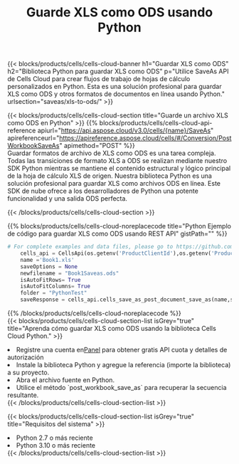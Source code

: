 ﻿---
title:  Guarde XLS como ODS usando Python
description:  Utilizando Aspose.Cells Cloud SDK para Python para guardar el archivo en formato XLS como archivo en formato ODS.
kwords: Excel, Save XLS as ODS, REST, Python
howto: How to save XLS as ODS using Aspose.Cells Cloud Python library.
---
{{< blocks/products/cells/cells-cloud-banner h1="Guardar XLS como ODS" h2="Biblioteca Python para guardar XLS como ODS" p="Utilice SaveAs API de Cells Cloud para crear flujos de trabajo de hojas de cálculo personalizados en Python. Esta es una solución profesional para guardar XLS como ODS y otros formatos de documentos en línea usando Python." urlsection="saveas/xls-to-ods/" >}}

{{< blocks/products/cells/cells-cloud-section title="Guarde un archivo XLS como ODS en Python" >}}
{{% blocks/products/cells/cells-cloud-api-reference apiurl="https://api.aspose.cloud/v3.0/cells/{name}/SaveAs" apireferenceurl="https://apireference.aspose.cloud/cells/#/Conversion/PostWorkbookSaveAs" apimethod="POST" %}}
<br/>
Guardar formatos de archivo de XLS como ODS es una tarea compleja. Todas las transiciones de formato XLS a ODS se realizan mediante nuestro SDK Python mientras se mantiene el contenido estructural y lógico principal de la hoja de cálculo XLS de origen. Nuestra biblioteca Python es una solución profesional para guardar XLS como archivos ODS en línea. Este SDK de nube ofrece a los desarrolladores de Python una potente funcionalidad y una salida ODS perfecta.

{{< /blocks/products/cells/cells-cloud-section >}}

{{% blocks/products/cells/cells-cloud-noreplacecode title="Python Ejemplo de código para guardar XLS como ODS usando REST API" gistPath="" %}}
  
```python
# For complete examples and data files, please go to https://github.com/aspose-cells-cloud/aspose-cells-cloud-python/
    cells_api = CellsApi(os.getenv('ProductClientId'),os.getenv('ProductClientSecret'))
    name ='Book1.xls'    
    saveOptions = None
    newfilename = "Book1Saveas.ods"
    isAutoFitRows= True
    isAutoFitColumns= True
    folder = "PythonTest"
    saveResponse = cells_api.cells_save_as_post_document_save_as(name,save_options=saveOptions, newfilename=(folder +'/' + newfilename),folder=folder)
```
  
{{% /blocks/products/cells/cells-cloud-noreplacecode %}}
<br/>
{{< blocks/products/cells/cells-cloud-section-list isGrey="true" title="Aprenda cómo guardar XLS como ODS usando la biblioteca Cells Cloud Python." >}}
<li> Registre una cuenta en<a href="https://dashboard.aspose.cloud/">Panel</a> para obtener gratis API cuota y detalles de autorización</li>
<li>Instale la biblioteca Python y agregue la referencia (importe la biblioteca) a su proyecto.</li>
<li>Abra el archivo fuente en Python.</li>
<li>Utilice el método `post_workbook_save_as` para recuperar la secuencia resultante.</li>
{{< /blocks/products/cells/cells-cloud-section-list >}}

{{< blocks/products/cells/cells-cloud-section-list isGrey="true" title="Requisitos del sistema" >}}
<li>Python 2.7 o más reciente</li>
<li>Python 3.10 o más reciente</li>
{{< /blocks/products/cells/cells-cloud-section-list >}}
